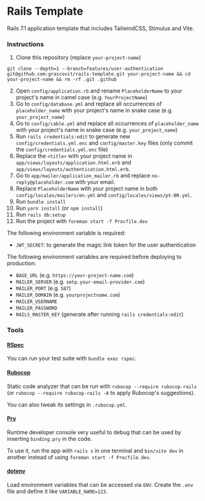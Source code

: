 # Rails Template

Rails 7.1 application template that includes TailwindCSS, Stimulus and Vite.

### Instructions

1. Clone this repository (replace `your-project-name`)

```
git clone --depth=1 --branch=features/user-authentication git@github.com:grascovit/rails-template.git your-project-name && cd your-project-name && rm -rf .git .github
```

2. Open `config/application.rb` and rename `PlaceholderName` to your project's name in camel case (e.g. `YourProjectName`)
3. Go to `config/database.yml` and replace all occurrences of `placeholder_name` with your project's name in snake case (e.g. `your_project_name`)
4. Go to `config/cable.yml` and replace all occurrences of `placeholder_name` with your project's name in snake case (e.g. `your_project_name`)
5. Run `rails credentials:edit` to generate new `config/credentials.yml.enc` and `config/master.key` files (only commit the `config/credentials.yml.enc` file)
6. Replace the `<title>` with your project name in `app/views/layouts/application.html.erb` and `app/views/layouts/authentication.html.erb`.
7. Go to `app/mailer/application_mailer.rb` and replace `no-reply@placeholder.com` with your email.
8. Replace `PlaceholderName` with your project name in both `config/locales/mailers/en.yml` and `config/locales/views/pt-BR.yml`. 
9. Run `bundle install`
10. Run `yarn install` (or `npm install`)
11. Run `rails db:setup`
12. Run the project with `foreman start -f Procfile.dev`

The following environment variable is required:
- `JWT_SECRET`: to generate the magic link token for the user authentication

The following environment variables are required before deploying to production:
- `BASE_URL` (e.g. `https://your-project-name.com`)
- `MAILER_SERVER` (e.g. `smtp.your-email-provider.com`)
- `MAILER_PORT` (e.g. `587`)
- `MAILER_DOMAIN` (e.g. `yourprojectname.com`)
- `MAILER_USERNAME`
- `MAILER_PASSWORD`
- `RAILS_MASTER_KEY` (generate after running `rails credentials:edit`)

### Tools

#### [RSpec](https://github.com/rspec/rspec-rails)
You can run your test suite with `bundle exec rspec`.

#### [Rubocop](https://github.com/rubocop/rubocop)
Static code analyzer that can be run with `rubocop --require rubocop-rails` (or `rubocop --require rubocop-rails -A` to apply Rubocop's suggestions).

You can also tweak its settings in `.rubocop.yml`.

#### [Pry](https://github.com/pry/pry)
Runtime developer console very useful to debug that can be used by inserting `binding.pry` in the code.

To use it, run the app with `rails s` in one terminal and `bin/vite dev` in another instead of using `foreman start -f Procfile.dev`.

#### [dotenv](https://github.com/bkeepers/dotenv)
Load environment variables that can be accessed via `ENV`. Create the `.env` file and define it like `VARIABLE_NAME=123`.
